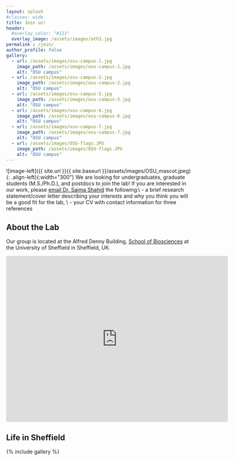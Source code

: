 ```yaml
---
layout: splash
#classes: wide
title: Join us!
header:
  #overlay_color: "#111"
  overlay_image: /assets/images/ath3.jpg
permalink : /join/
author_profile: false
gallery:
  - url: /assets/images/osu-campus-1.jpg
    image_path: /assets/images/osu-campus-1.jpg
    alt: "OSU campus"
  - url: /assets/images/osu-campus-2.jpg
    image_path: /assets/images/osu-campus-2.jpg
    alt: "OSU campus"  
  - url: /assets/images/osu-campus-5.jpg
    image_path: /assets/images/osu-campus-5.jpg
    alt: "OSU campus"  
  - url: /assets/images/osu-campus-6.jpg
    image_path: /assets/images/osu-campus-6.jpg
    alt: "OSU campus"
  - url: /assets/images/osu-campus-7.jpg
    image_path: /assets/images/osu-campus-7.jpg
    alt: "OSU campus"
  - url: /assets/images/OSU-flags.JPG
    image_path: /assets/images/OSU-flags.JPG
    alt: "OSU campus"       
---
```

![image-left]({{ site.url }}{{ site.baseurl }}/assets/images/OSU_mascot.jpeg){: .align-left}{:width="300"}
We are looking for undergraduates, graduate students (M.S./Ph.D.), and postdocs to join the lab! If you are interested in our work, please [email Dr. Saima Shahid](mailto:saima.shahid@okstate.edu) the following:\\
  \- a brief research statement/cover letter describing your interests and why you think you will be a good fit for the lab, \\
  \- your CV with contact information for three references

## About the Lab

Our group is located at the Alfred Denny Building, [School of Biosciences](https://plantbio.okstate.edu/) at the University of Sheffield in Sheffield, UK.

<iframe src="https://www.google.com/maps/embed?pb=!1m18!1m12!1m3!1d2379.8474755360617!2d-1.489636323842444!3d53.381778472072526!2m3!1f0!2f0!3f0!3m2!1i1024!2i768!4f13.1!3m3!1m2!1s0x48797882994cdd2b%3A0x4e541d091f9dcdc7!2sDepartment%20of%20Animal%20and%20Plant%20Sciences!5e0!3m2!1sen!2suk!4v1708830319126!5m2!1sen!2suk" width="600" height="450" style="border:0;" allowfullscreen="" loading="lazy" referrerpolicy="no-referrer-when-downgrade"></iframe>

## Life in Sheffield

{% include gallery %}

